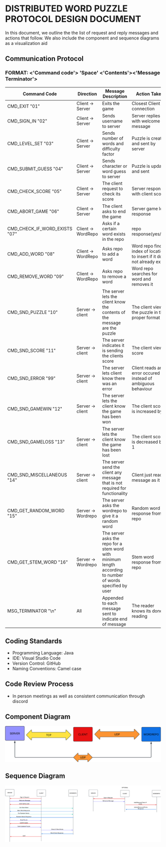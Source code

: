 # DISTRIBUTED WORD PUZZLE PROTOCOL DESIGN DOCUMENT 

In this document, we outline the the list of request and reply messages and actions that follow. We also include the component and sequence diagrams as a visualization aid

## Communication Protocol
### FORMAT: <'Command code'> 'Space' <'Contents'><'Message Terminator'>
| Command Code        | Direction      |Message Description|  Action Taken |
| -------------       |-------------   |-------------      |-------------  |
|CMD_EXIT "01"        |Client -> Server|Exits the game     | Closest Client connection|
|CMD_SIGN_IN "02"     |Client -> Server|Sends username to server|Server replies with welcome message|
|CMD_LEVEL_SET "03"   |Client -> Server|Sends number of words and difficulty factor|Puzzle is created and sent by server|
|CMD_SUBMIT_GUESS "04"|Client -> Server|Sends character or word guess to server|Puzzle is updated and sent|
|CMD_CHECK_SCORE "05" |Client -> Server|The client request to check its score|Server response with client score|
|CMD_ABORT_GAME "06"  |Client -> Server|The client asks to end the game|Server game loss response|
|CMD_CHECK_IF_WORD_EXISTS "07"|Client -> WordRepo|Asks if a certain word exists in the repo|repo response(yes/no)|
|CMD_ADD_WORD "08"            |Client -> WordRepo|Asks repo to add a word|Word repo finds index of location to insert if it does not already exist.|
|CMD_REMOVE_WORD "09"         |Client -> WordRepo|Asks repo to remove a word|Word repo searches for word and removes it|
|CMD_SND_PUZZLE "10"        |Server -> client  |The server lets the client know the contents of the message are the puzzle |The client views the puzzle in the proper format|
|CMD_SND_SCORE "11"         |Server -> client  |The server indicates it is sending the clients score|The client views score|
|CMD_SND_ERROR "99"         |Server -> client  |The server lets client know there was an error|Client reads and error occured instead of ambiguous behaviour|
|CMD_SND_GAMEWIN "12"       |Server -> client  |The server lets the client know the game has been won|The client score is increased by 1|
|CMD_SND_GAMELOSS "13"      |Server -> client  |The server lets the client know the game has been lost|The client score is decreased by 1|
|CMD_SND_MISCELLANEOUS "14"  |Server -> client  |The server send the client any message that is not required for functionality|Client just reads message as it is|
|CMD_GET_RANDOM_WORD "15"   |Server -> Wordrepo|The server asks the wordrepo to give it a random word|Random word response from repo|
|CMD_GET_STEM_WORD "16"     |Server -> Wordrepo|The server asks the repo for a stem word with minimum length according to number of words specified by user|Stem word response from repo|
|MSG_TERMINATOR "\n"        |  All             |Appended to each message sent to indicate end of message|The reader knows its done reading|


## Coding Standards

* Programming Language: Java
* IDE: Visual Studio Code
* Version Control: GitHub 
* Naming Conventions: Camel case

## Code Review Process
* In person meetings as well as consistent communication through discord 

## Component Diagram

![Component Diagram](https://github.com/tpell114/word_puzzle/blob/main/src/component_diagram.png)


## Sequence Diagram

![Sequence Diagram](https://github.com/tpell114/word_puzzle/blob/main/src/sequence_diagram.png)

